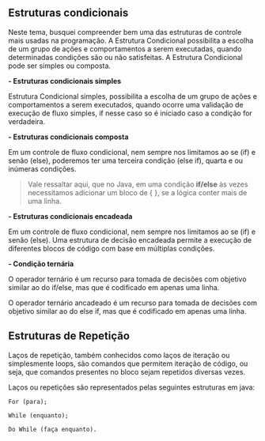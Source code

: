 ## Estruturas condicionais

Neste tema, busquei compreender bem uma das estruturas de controle mais usadas na programação.
A Estrutura Condicional possibilita a escolha de um grupo de ações e comportamentos a serem executadas, quando determinadas condições são ou não satisfeitas. A Estrutura Condicional pode ser simples ou composta.

**- Estruturas condicionais simples**

Estrutura Condicional simples, possibilita a escolha de um grupo de ações e comportamentos a serem executados, quando ocorre uma validação de execução de fluxo simples, if nesse caso so é iniciado caso a condição for verdadeira.

**- Estruturas condicionais composta**

Em um controle de fluxo condicional, nem sempre nos limitamos ao se (if) e senão (else), poderemos ter uma terceira condição (else if), quarta e ou inúmeras condições.

> Vale ressaltar aqui, que no Java, em uma condição **if/else** às vezes necessitamos adicionar um bloco de { }, se a lógica conter mais de uma linha.

**- Estruturas condicionais encadeada**

Em um controle de fluxo condicional, nem sempre nos limitamos ao se (if) e senão (else). Uma estrutura de decisão encadeada permite a execução de diferentes blocos de código com base em múltiplas condições.

**- Condição ternária**

O operador ternário é um recurso para tomada de decisões com objetivo similar ao do if/else, mas que é codificado em apenas uma linha.

O operador ternário ancadeado é um recurso para tomada de decisões com
objetivo similar ao do else if, mas que é codificado em apenas uma linha.

## Estruturas de Repetição

Laços de repetição, também conhecidos como laços de iteração ou simplesmente loops, são comandos que permitem iteração de código, ou seja, que comandos presentes no bloco sejam repetidos diversas vezes.

Laços ou repetições são representados pelas seguintes estruturas em java:

    For (para);

    While (enquanto);

    Do While (faça enquanto).
